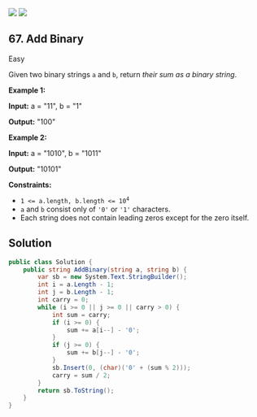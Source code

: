 [![](https://img.shields.io/github/stars/LeetCode-in-Net/LeetCode-in-Net?label=Stars&style=flat-square)](https://github.com/LeetCode-in-Net/LeetCode-in-Net)
[![](https://img.shields.io/github/forks/LeetCode-in-Net/LeetCode-in-Net?label=Fork%20me%20on%20GitHub%20&style=flat-square)](https://github.com/LeetCode-in-Net/LeetCode-in-Net/fork)

## 67\. Add Binary

Easy

Given two binary strings `a` and `b`, return _their sum as a binary string_.

**Example 1:**

**Input:** a = "11", b = "1"

**Output:** "100" 

**Example 2:**

**Input:** a = "1010", b = "1011"

**Output:** "10101" 

**Constraints:**

*   <code>1 <= a.length, b.length <= 10<sup>4</sup></code>
*   `a` and `b` consist only of `'0'` or `'1'` characters.
*   Each string does not contain leading zeros except for the zero itself.

## Solution

```csharp
public class Solution {
    public string AddBinary(string a, string b) {
        var sb = new System.Text.StringBuilder();
        int i = a.Length - 1; 
        int j = b.Length - 1; 
        int carry = 0;
        while (i >= 0 || j >= 0 || carry > 0) {
            int sum = carry;
            if (i >= 0) {
                sum += a[i--] - '0';
            }
            if (j >= 0) {
                sum += b[j--] - '0';
            }
            sb.Insert(0, (char)('0' + (sum % 2)));
            carry = sum / 2;
        }
        return sb.ToString();
    }
}
```